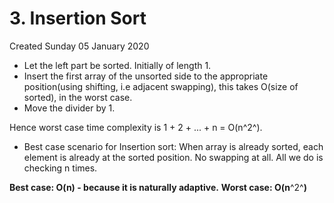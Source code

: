 # 3. Insertion Sort
Created Sunday 05 January 2020

* Let the left part be sorted. Initially of length 1.
* Insert the first array of the unsorted side to the appropriate position(using shifting, i.e adjacent swapping), this takes O(size of sorted), in the worst case.
* Move the divider by 1.

Hence worst case time complexity is 1 + 2 + ... + n = O(n^2^).


* Best case scenario for Insertion sort: When array is already sorted, each element is already at the sorted position. No swapping at all. All we do is checking n times.

**Best case: O(n) - because it is naturally adaptive.**
**Worst case: O(n**^2^**)**

